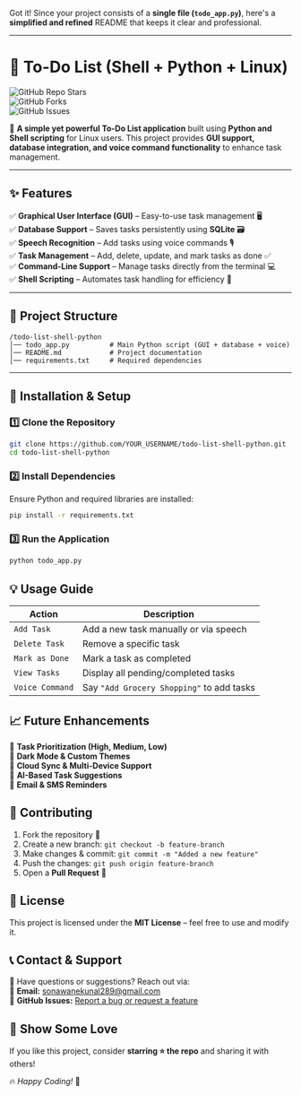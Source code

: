 Got it! Since your project consists of a **single file (`todo_app.py`)**, here's a **simplified and refined** README that keeps it clear and professional.  

---

# **📝 To-Do List (Shell + Python + Linux)**  
![GitHub Repo Stars](https://img.shields.io/github/stars/Kunal-sonawanee/todo-list-shell-python?style=social)  
![GitHub Forks](https://img.shields.io/github/forks/Kunal-sonawanee/todo-list-shell-python?style=social)  
![GitHub Issues](https://img.shields.io/github/issues/Kunal-sonawanee/todo-list-shell-python)  
 

🚀 **A simple yet powerful To-Do List application** built using **Python and Shell scripting** for Linux users. This project provides **GUI support, database integration, and voice command functionality** to enhance task management.  

---

## **✨ Features**  
✅ **Graphical User Interface (GUI)** – Easy-to-use task management 🖥️  
✅ **Database Support** – Saves tasks persistently using **SQLite** 🗃️  
✅ **Speech Recognition** – Add tasks using voice commands 🎙️  
✅ **Task Management** – Add, delete, update, and mark tasks as done ✅  
✅ **Command-Line Support** – Manage tasks directly from the terminal 💻  
✅ **Shell Scripting** – Automates task handling for efficiency 🐧  

---

## **📂 Project Structure**  
```
/todo-list-shell-python
│── todo_app.py          # Main Python script (GUI + database + voice)
│── README.md            # Project documentation
│── requirements.txt     # Required dependencies
```

---

## **📌 Installation & Setup**  
### **1️⃣ Clone the Repository**  
```bash
git clone https://github.com/YOUR_USERNAME/todo-list-shell-python.git
cd todo-list-shell-python
```

### **2️⃣ Install Dependencies**  
Ensure Python and required libraries are installed:  
```bash
pip install -r requirements.txt
```

### **3️⃣ Run the Application**  
```bash
python todo_app.py
```


## **💡 Usage Guide**  
| Action | Description |  
|---------|------------|  
| `Add Task` | Add a new task manually or via speech |  
| `Delete Task` | Remove a specific task |  
| `Mark as Done` | Mark a task as completed |  
| `View Tasks` | Display all pending/completed tasks |  
| `Voice Command` | Say `"Add Grocery Shopping"` to add tasks |  


## **📈 Future Enhancements**  
🚀 **Task Prioritization (High, Medium, Low)**  
🚀 **Dark Mode & Custom Themes**  
🚀 **Cloud Sync & Multi-Device Support**  
🚀 **AI-Based Task Suggestions**  
🚀 **Email & SMS Reminders**  


## **🤝 Contributing**  
1. Fork the repository 📌  
2. Create a new branch: `git checkout -b feature-branch`  
3. Make changes & commit: `git commit -m "Added a new feature"`  
4. Push the changes: `git push origin feature-branch`  
5. Open a **Pull Request** 🚀  



## **📜 License**  
This project is licensed under the **MIT License** – feel free to use and modify it.  



## **📞 Contact & Support**  
💬 Have questions or suggestions? Reach out via:  
📧 **Email:** sonawanekunal289@gmail.com  
🔗 **GitHub Issues:** [Report a bug or request a feature](https://github.com/Kunal-sonawanee/todo-list-shell-python/issues)  



## **🌟 Show Some Love**  
If you like this project, consider **starring ⭐ the repo** and sharing it with others!  

🔥 _Happy Coding!_ 🚀  
